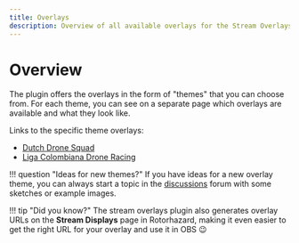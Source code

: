 ```yaml
---
title: Overlays
description: Overview of all available overlays for the Stream Overlays plugin for RotorHazard.
---
```


# Overview

The plugin offers the overlays in the form of "themes" that you can choose from. For each theme, you can see on a separate page which overlays are available and what they look like.

Links to the specific theme overlays:

- [Dutch Drone Squad](./dds.md)
- [Liga Colombiana Drone Racing](./lcdr.md)

!!! question "Ideas for new themes?"
    If you have ideas for a new overlay theme, you can always start a topic in the [discussions](https://github.com/dutchdronesquad/rh-stream-overlays/discussions) forum with some sketches or example images.

!!! tip "Did you know?"
    The stream overlays plugin also generates overlay URLs on the **Stream Displays** page in Rotorhazard, making it even easier to get the right URL for your overlay and use it in OBS 😉
